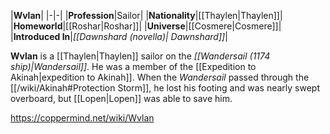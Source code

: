 |**Wvlan**|
|-|-|
|**Profession**|Sailor|
|**Nationality**|[[Thaylen\|Thaylen]]|
|**Homeworld**|[[Roshar\|Roshar]]|
|**Universe**|[[Cosmere\|Cosmere]]|
|**Introduced In**|*[[Dawnshard (novella)\| Dawnshard]]*|

**Wvlan** is a [[Thaylen\|Thaylen]] sailor on the *[[Wandersail (1174 ship)\|Wandersail]]*.
He was a member of the [[Expedition to Akinah\|expedition to Akinah]]. When the *Wandersail* passed through the [[/wiki/Akinah#Protection Storm]], he lost his footing and was nearly swept overboard, but [[Lopen\|Lopen]] was able to save him.



https://coppermind.net/wiki/Wvlan